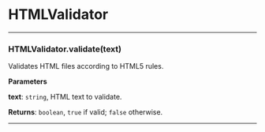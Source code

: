 # HTMLValidator





* * *

### HTMLValidator.validate(text) 

Validates HTML files according to HTML5 rules.

**Parameters**

**text**: `string`, HTML text to validate.

**Returns**: `boolean`, `true` if valid; `false` otherwise.



* * *










